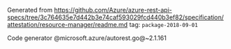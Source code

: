Generated from https://github.com/Azure/azure-rest-api-specs/tree/3c764635e7d442b3e74caf593029fcd440b3ef82/specification/attestation/resource-manager/readme.md tag: `package-2018-09-01`

Code generator @microsoft.azure/autorest.go@~2.1.161


